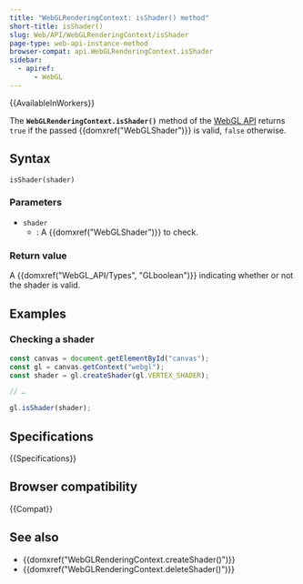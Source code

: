 ```yaml
---
title: "WebGLRenderingContext: isShader() method"
short-title: isShader()
slug: Web/API/WebGLRenderingContext/isShader
page-type: web-api-instance-method
browser-compat: api.WebGLRenderingContext.isShader
sidebar:
  - apiref:
      - WebGL
---
```


{{AvailableInWorkers}}

The **`WebGLRenderingContext.isShader()`** method of the [WebGL API](/en-US/docs/Web/API/WebGL_API) returns `true` if the
passed {{domxref("WebGLShader")}} is valid, `false` otherwise.

## Syntax

```js-nolint
isShader(shader)
```

### Parameters

- `shader`
  - : A {{domxref("WebGLShader")}} to check.

### Return value

A {{domxref("WebGL_API/Types", "GLboolean")}} indicating whether or not the shader is valid.

## Examples

### Checking a shader

```js
const canvas = document.getElementById("canvas");
const gl = canvas.getContext("webgl");
const shader = gl.createShader(gl.VERTEX_SHADER);

// …

gl.isShader(shader);
```

## Specifications

{{Specifications}}

## Browser compatibility

{{Compat}}

## See also

- {{domxref("WebGLRenderingContext.createShader()")}}
- {{domxref("WebGLRenderingContext.deleteShader()")}}
